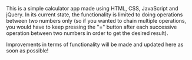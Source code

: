 This is a simple calculator app made using HTML, CSS, JavaScript and jQuery. 
In its current state, the functionality is limited to doing operations between two numbers only (so if you wanted to chain multiple operations, you would have to keep pressing the "=" button after each successive operation between two numbers in order to get the desired result).

Improvements in terms of functionality will be made and updated here as soon as possible!

